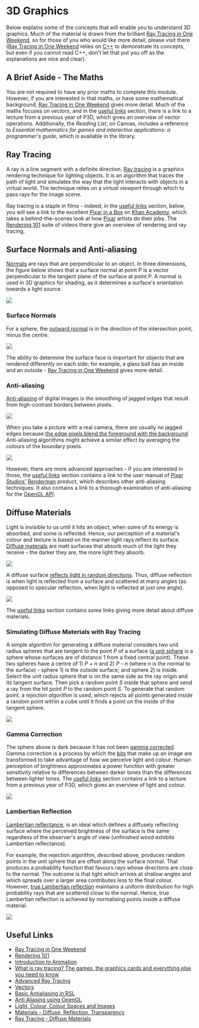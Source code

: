 # 3D Graphics

Below explains some of the concepts that will enable you to understand 3D graphics. Much of the material is drawn from the brilliant [Ray Tracing in One Weekend](https://raytracing.github.io/books/RayTracingInOneWeekend.html), so for those of you who would like more detail, please visit there ([Ray Tracing in One Weekend](https://raytracing.github.io/books/RayTracingInOneWeekend.html) relies on [C++](https://en.wikipedia.org/wiki/C%2B%2B) to demonstrate its concepts, but even if you cannot read C++, don't let that put you off as the explanations are nice and clear).

## A Brief Aside - The Maths

You are not required to have any prior maths to complete this module. However, if you are interested in that maths, or have some mathematical background, [Ray Tracing in One Weekend](https://raytracing.github.io/books/RayTracingInOneWeekend.html) gives more detail. Much of the maths focuses on _vectors_, and in the [useful links](#useful-links) section, there is a link to a lecture from a previous year of P3D, which gives an overview of vector operations. Additionally, the _Reading List_, on Canvas, includes a reference to _Essential mathematics for games and interactive applications: a programmer's guide_, which is available in the library.

## Ray Tracing

A ray is a line segment with a definite direction. [Ray tracing](https://www.khanacademy.org/computing/pixar/rendering/rendering1/v/rendering-1) is a graphics rendering technique for lighting objects. It is an algorithm that traces the path of light and simulates the way that the light interacts with objects in a virtual world. The technique relies on a _virtual viewport_ through which to pass rays for the image scene.

Ray tracing is a staple in films - indeed, in the [useful links](#useful-links) section, below, you will see a link to the excellent [Pixar in a Box](https://www.khanacademy.org/computing/pixar) on [Khan Academy](https://www.khanacademy.org/), which takes a behind-the-scenes look at how [Pixar](https://www.pixar.com/) artists do their jobs. The [Rendering 101](https://www.khanacademy.org/computing/pixar/rendering/rendering1/a/start-here-rendering) suite of videos there give an overview of rendering and ray tracing.

## Surface Normals and Anti-aliasing

[Normals](https://en.wikipedia.org/wiki/Normal_(geometry)) are rays that are perpendicular to an object. In three dimensions, the figure below shows that a surface normal at point P is a vector perpendicular to the tangent plane of the surface at point P. A normal is used in 3D graphics for shading, as it determines a surface's orientation towards a light source.

![](./images/normal.png)

### Surface Normals

For a sphere, the [outward normal](https://raytracing.github.io/books/RayTracingInOneWeekend.html#surfacenormalsandmultipleobjects/shadingwithsurfacenormals) is in the direction of the intersection point, minus the centre.

![](./images/sphereNormal.jpg)

The ability to determine the surface face is important for objects that are rendered differently on each side; for example, a glass ball has an inside and an outside - [Ray Tracing in One Weekend](https://raytracing.github.io/books/RayTracingInOneWeekend.html) gives more detail.

### Anti-aliasing

[Anti-aliasing](https://helpx.adobe.com/photoshop/key-concepts/aliasing-anti-aliasing.html) of digital images is the smoothing of jagged edges that result from high-contrast borders between pixels.

![](./images/sphereWithSurfaceNormal.png)

When you take a picture with a real camera, there are usually no jagged edges because [the edge pixels blend the foreground with the background](https://raytracing.github.io/books/RayTracingInOneWeekend.html#antialiasing). Anti-aliasing algorithms might achieve a similar effect by averaging the colours of the boundary pixels.

![](./images/antiAliasedSphere.png)

However, there are more advanced approaches - if you are interested in those, the [useful links](#useful-links) section contains a link to the user manual of [Pixar Studios'](https://www.pixar.com/) [Renderman](https://renderman.pixar.com/) product, which describes other anti-aliasing techniques. It also contains a link to a thorough examination of anti-aliasing for the [OpenGL API](https://www.opengl.org/).

## Diffuse Materials

Light is invisible to us until it hits an object, when some of its energy is absorbed, and some is reflected. Hence, our perception of a material's colour and texture is based on the manner light rays reflect its surface. [Diffuse materials](https://raytracing.github.io/books/RayTracingInOneWeekend.html#diffusematerials) are matt surfaces that absorb much of the light they receive - the darker they are, the more light they absorb.

![](./images/mattSpheres.jpg)

A diffuse surface [reflects light in random directions](https://viclw17.github.io/2018/07/20/raytracing-diffuse-materials/). Thus, diffuse reflection is when light is reflected from a surface and scattered at many angles (as opposed to specular reflection, when light is reflected at just one angle).

![](./images/randomReflection.png)

The [useful links](#useful-links) section contains some links giving more detail about diffuse materials.

### Simulating Diffuse Materials with Ray Tracing

A simple algorithm for generating a diffuse material considers two unit radius spheres that are tangent to the point _P_ of a surface ([a unit sphere](https://en.wikipedia.org/wiki/Unit_sphere) is a sphere whose surfaces are of distance 1 from a fixed central point). These two spheres have a centre of 1) _P + n_ and 2) _P - n_ (where _n_ is the normal to the surface) - sphere 1) is the outside surface, and sphere 2) is inside. Select the unit radius sphere that is on the same side as the ray origin and its tangent surface. Then pick a random point _S_ inside that sphere and send a ray from the hit point _P_ to the random point _S_. To generate that random point, a _rejection algorithm_ is used, which rejects all points generated inside a random point within a cube until it finds a point on the inside of the tangent sphere.

![](./images/diffuseSphere.png)

### Gamma Correction

The sphere above is dark because it has not been [gamma corrected](https://en.wikipedia.org/wiki/Gamma_correction). Gamma correction is a process by which the [bits](https://en.wikipedia.org/wiki/Bit) that make up an image are transformed to take advantage of how we perceive light and colour. Human perception of brightness approximates a power function with greater sensitivity relative to differences between darker tones than the differences between lighter tones. The [useful links](#useful-links) section contains a link to a lecture from a previous year of P3D, which gives an overview of light and colour.

![](./images/gammaCorrectedSphere.png)

### Lambertian Reflection

[Lambertian reflectance](https://en.wikipedia.org/wiki/Lambertian_reflectance), is an ideal which defines a diffusely reflecting surface where the perceived brightness of the surface is the same regardless of the observer's angle of view (unfinished wood exhibits Lambertian reflectance).

For example, the rejection algorithm, described above, produces random points in the unit sphere that are offset along the surface normal. That produces a probability function that favours rays whose directions are close to the normal. The outcome is that light which arrives at shallow angles and which spreads over a larger area contributes less to the final colour. However, [true Lambertian reflection](https://raytracing.github.io/books/RayTracingInOneWeekend.html#diffusematerials/truelambertianreflection) maintains a uniform distribution for high probability rays that are scattered close to the normal. Hence, true Lambertian reflection is achieved by normalising points inside a diffuse material.

![](./images/lambertianSphere.png)

## Useful Links

+ [Ray Tracing in One Weekend](https://raytracing.github.io/books/RayTracingInOneWeekend.html)
+ [Rendering 101](https://www.khanacademy.org/computing/pixar/rendering/rendering1/a/start-here-rendering)
+ [Introduction to Animation](https://www.khanacademy.org/computing/pixar/animate/ball/a/start-here-animation)
+ [What is ray tracing? The games, the graphics cards and everything else you need to know](https://www.techradar.com/uk/news/ray-tracing)
+ [Advanced Ray Tracing](../advancedRayTracing.pdf)
+ [Vectors](../vectors.pdf)
+ [Basic Antialiasing in RSL](https://renderman.pixar.com/resources/RenderMan_20/basicAntialiasing.html)
+ [Anti Aliasing using OpenGL](https://learnopengl.com/Advanced-OpenGL/Anti-Aliasing)
+ [Light, Colour, Colour Spaces and Images](../lightAndColourPerception.pdf)
+ [Materials - Diffuse, Reflection, Transparency](https://www.suplugins.com/podium/help/materials-drt.php)
+ [Ray Tracing - Diffuse Materials](https://viclw17.github.io/2018/07/20/raytracing-diffuse-materials/)
